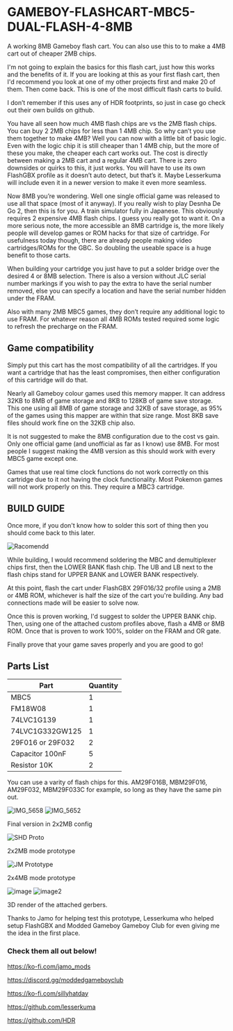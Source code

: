 # GAMEBOY-FLASHCART-MBC5-DUAL-FLASH-4-8MB
A working 8MB Gameboy flash cart. You can also use this to to make a 4MB cart out of cheaper 2MB chips.

I'm not going to explain the basics for this flash cart, just how this works and the benefits of it. If you are looking at this as your first flash cart, then I'd recommend you look at one of my other projects first and make 20 of them. Then come back. This is one of the most difficult flash carts to build.

I don’t remember if this uses any of HDR footprints, so just in case go check out their own builds on github.

You have all seen how much 4MB flash chips are vs the 2MB flash chips. You can buy 2 2MB chips for less than 1 4MB chip. So why can’t you use them together to make 4MB? Well you can now with a little bit of basic logic. Even with the logic chip it is still cheaper than 1 4MB chip, but the more of these you make, the cheaper each cart works out. The cost is directly between making a 2MB cart and a regular 4MB cart. There is zero downsides or quirks to this, it just works. You will have to use its own FlashGBX profile as it doesn’t auto detect, but that’s it. Maybe Lesserkuma will include even it in a newer version to make it even more seamless.

Now 8MB you’re wondering. Well one single official game was released to use all that space (most of it anyway). If you really wish to play Desnha De Go 2, then this is for you. A train simulator fully in Japanese. This obviously requires 2 expensive 4MB flash chips. I guess you really got to want it. On a more serious note, the more accessible an 8MB cartridge is, the more likely people will develop games or ROM hacks for that size of cartridge. For usefulness today though, there are already people making video cartridges/ROMs for the GBC. So doubling the useable space is a huge benefit to those carts.

When building your cartridge you just have to put a solder bridge over the desired 4 or 8MB selection. There is also a version without JLC serial number markings if you wish to pay the extra to have the serial number removed, else you can specify a location and have the serial number hidden under the FRAM.

Also with many 2MB MBC5 games, they don’t require any additional logic to use FRAM. For whatever reason all 4MB ROMs tested required some logic to refresh the precharge on the FRAM.

## Game compatibility
Simply put this cart has the most compatibility of all the cartridges. If you want a cartridge that has the least compromises, then either configuration of this cartridge will do that.

Nearly all Gameboy colour games used this memory mapper. It can address 32KB to 8MB of game storage and 8KB to 128KB of game save storage. This one using all 8MB of game storage and 32KB of save storage, as 95% of the games using this mapper are within that size range. Most 8KB save files should work fine on the 32KB chip also.

It is not suggested to make the 8MB configuration due to the cost vs gain. Only one official game (and unofficial as far as I know) use 8MB. For most people I suggest making the 4MB version as this should work with every MBC5 game except one.

Games that use real time clock functions do not work correctly on this cartridge due to it not having the clock functionality. Most Pokemon games will not work properly on this. They require a MBC3 cartridge.


## BUILD GUIDE

Once more, if you don't know how to solder this sort of thing then you should come back to this later.

![Racomendd](https://github.com/sillyhatday/GAMEBOY-FLASHCART-MBC5-DUAL-FLASH-4-8MB/assets/65309612/815020d6-9d19-4641-8ca3-6ea37c257a56)

While building, I would recommend soldering the MBC and demultiplexer chips first, then the LOWER BANK flash chip. The UB and LB next to the flash chips stand for UPPER BANK and LOWER BANK respectively.

At this point, flash the cart under FlashGBX 29F016/32 profile using a 2MB or 4MB ROM, whichever is half the size of the cart you're building. Any bad connections made will be easier to solve now.

Once this is proven working, I'd suggest to solder the UPPER BANK chip. Then, using one of the attached custom profiles above, flash a 4MB or 8MB ROM. Once that is proven to work 100%, solder on the FRAM and OR gate.

Finally prove that your game saves properly and you are good to go!

## Parts List

| Part | Quantity |
|------|----------|
| MBC5 | 1 |
| FM18W08 | 1 |
| 74LVC1G139 | 1 |
| 74LVC1G332GW125 | 1 |
| 29F016 or 29F032 | 2 |
| Capacitor 100nF | 5 |
| Resistor 10K | 2 |

You can use a varity of flash chips for this. AM29F016B, MBM29F016, AM29F032, MBM29F033C for example, so long as they have the same pin out.

![IMG_5658](https://github.com/sillyhatday/GAMEBOY-FLASHCART-MBC5-DUAL-FLASH-4-8MB/assets/65309612/72163434-7865-4c13-bdaa-4ec5b58a38fa)
![IMG_5652](https://github.com/sillyhatday/GAMEBOY-FLASHCART-MBC5-DUAL-FLASH-4-8MB/assets/65309612/7c0b5e94-a9e7-4a41-8f7e-5831737e5a58)

Final version in 2x2MB config

![SHD Proto](https://github.com/sillyhatday/GAMEBOY-FLASHCART-MBC5-DUAL-FLASH-4-8MB/assets/65309612/5d0126c4-fa22-4488-836b-ad33e03c95ef)

2x2MB mode prototype

![JM Prototype](https://github.com/sillyhatday/GAMEBOY-FLASHCART-MBC5-DUAL-FLASH-4-8MB/assets/65309612/d2490f02-4f30-4c4f-aaee-5c836a3d6c7b)

2x4MB mode prototype

![image](https://github.com/sillyhatday/GAMEBOY-FLASHCART-MBC5-DUAL-FLASH-4-8MB/assets/65309612/58a8015d-0c31-4e0b-aa61-b199808d9987)
![image2](https://github.com/sillyhatday/GAMEBOY-FLASHCART-MBC5-DUAL-FLASH-4-8MB/assets/65309612/e59a21e6-7a26-43a1-b3d7-ffb42e88c59d)

3D render of the attached gerbers. 

Thanks to Jamo for helping test this prototype, Lesserkuma who helped setup FlashGBX and Modded Gameboy Gameboy Club for even giving me the idea in the first place.

### Check them all out below!

https://ko-fi.com/jamo_mods

https://discord.gg/moddedgameboyclub

https://ko-fi.com/sillyhatday

https://github.com/lesserkuma

https://github.com/HDR
